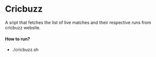 # Cricbuzz
A sript that fetches the list of live matches and their respective runs from cricbuzz website.

#### How to run?
- ./cricbuzz.sh
